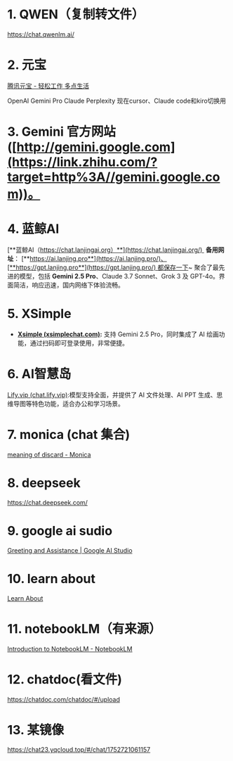 
# 1. QWEN（复制转文件）
https://chat.qwenlm.ai/
# 2. 元宝
[腾讯元宝 - 轻松工作 多点生活](https://yuanbao.tencent.com/chat/naQivTmsDa?yb_channel=3009&yb_dl=js&msclkid=53699cd205f4195cc03ef4a4722eeffb)

OpenAI
Gemini Pro
Claude
Perplexity
现在cursor、Claude code和kiro切换用
# 3. Gemini 官方网站 ([http://gemini.google.com](https://link.zhihu.com/?target=http%3A//gemini.google.com))。
# 4. 蓝鲸AI
[**蓝鲸AI（https://chat.lanjingai.org）**](https://chat.lanjingai.org/) 
**备用网址**： [**https://ai.lanjing.pro**](https://ai.lanjing.pro/)、[**https://gpt.lanjing.pro**](https://gpt.lanjing.pro/) 都保存一下~
聚合了最先进的模型，包括 **Gemini 2.5 Pro**、Claude 3.7 Sonnet、Grok 3 及 GPT-4o。界面简洁，响应迅速，国内网络下体验流畅。
# 5. XSimple
- **[Xsimple (xsimplechat.com)](https://link.zhihu.com/?target=https%3A//chat.yixiaai.com/):** 支持 Gemini 2.5 Pro，同时集成了 AI 绘画功能，通过扫码即可登录使用，非常便捷。
# 6. AI智慧岛
[Lify.vip (chat.lify.vip)](https://link.zhihu.com/?target=https%3A//chat.lify.vip/):模型支持全面，并提供了 AI 文件处理、AI PPT 生成、思维导图等特色功能，适合办公和学习场景。
# 7. monica (chat 集合)
[meaning of discard - Monica](https://monica.im/home/chat/Monica/monica?convId=conv%3A9d42ada1-6f2e-4cb9-a8fe-79de352196b2)
# 8. deepseek
https://chat.deepseek.com/
# 9. google ai sudio
[Greeting and Assistance | Google AI Studio](https://aistudio.google.com/prompts/new_chat)
# 10. learn about
[Learn About](https://learning.google.com/experiments/learn-about?src=signup)
# 11. notebookLM（有来源）
[Introduction to NotebookLM - NotebookLM](https://notebooklm.google.com/notebook/f7607d7a-584c-4f35-96fc-f6815c573a6c)
# 12. chatdoc(看文件)
https://chatdoc.com/chatdoc/#/upload

# 13. 某镜像
https://chat23.yqcloud.top/#/chat/1752721061157